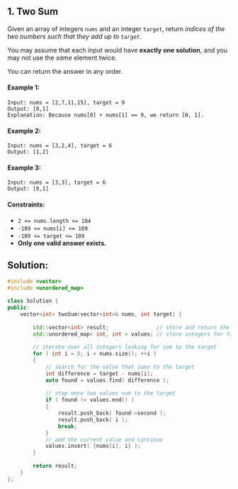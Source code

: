 ## 1. Two Sum
Given an array of integers `nums` and an integer `target`, return _indices of the two numbers such that they add up to `target`_.

You may assume that each input would have **exactly one solution**, and you may not use the _same_ element twice.

You can return the answer in any order.

#### Example 1:
```
Input: nums = [2,7,11,15], target = 9
Output: [0,1]
Explanation: Because nums[0] + nums[1] == 9, we return [0, 1].
```
#### Example 2:
```
Input: nums = [3,2,4], target = 6
Output: [1,2]
```
#### Example 3:
```
Input: nums = [3,3], target = 6
Output: [0,1]
 ```

#### Constraints:

- `2 <= nums.length <= 104`
- `-109 <= nums[i] <= 109`
- `-109 <= target <= 109`
- **Only one valid answer exists.**

## Solution:
```cpp
#include <vector>
#include <unordered_map>

class Solution {
public:
    vector<int> twoSum(vector<int>& nums, int target) {
        
        std::vector<int> result;               // store and return the two integers that sum to the target
        std::unordered_map< int, int > values; // store integers for faster lookup
        
        // iterate over all integers looking for sum to the target
        for ( int i = 0; i < nums.size(); ++i )
        {       
            // search for the value that sums to the target
            int difference = target - nums[i];
            auto found = values.find( difference );
            
            // stop once two values sum to the target
            if ( found != values.end() )
            {
                result.push_back( found->second );
                result.push_back( i );
                break;
            }
            // add the current value and continue
            values.insert( {nums[i], i} );
        }
        
        return result;
    }
};
```

